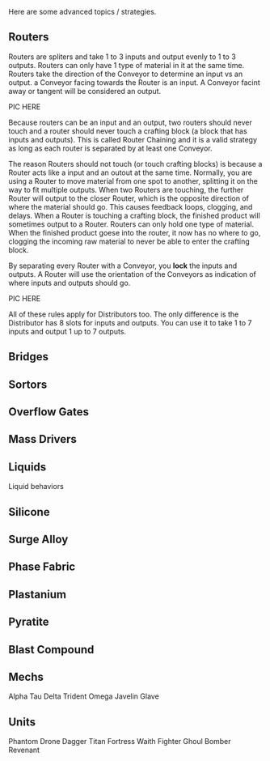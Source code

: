 Here are some advanced topics / strategies.

## Routers

Routers are spliters and take 1 to 3 inputs and output evenly to 1 to 3 outputs. 
Routers can only have 1 type of material in it at the same time.
Routers take the direction of the Conveyor to determine an input vs an output. a Conveyor facing towards the Router is an input. A Conveyor facint away or tangent will be considered an output. 

PIC HERE

Because routers can be an input and an output, two routers should never touch and a router should never touch a crafting block (a block that has inputs and outputs). This is called Router Chaining and it is a valid strategy as long as each router is separated by at least one Conveyor. 

The reason Routers should not touch (or touch crafting blocks) is because a Router acts like a input and an outout at the same time. Normally, you are using a Router to move material from one spot to another, splitting it on the way to fit multiple outputs. When two Routers are touching, the further Router will output to the closer Router, which is the opposite direction of where the material should go. This causes feedback loops, clogging, and delays. 
When a Router is touching a crafting block, the finished product will sometimes output to a Router. Routers can only hold one type of material. When the finished product goese into the router, it now has no where to go, clogging the incoming raw material to never be able to enter the crafting block.

By separating every Router with a Conveyor, you **lock** the inputs and outputs. A Router will use the orientation of the Conveyors as indication of where inputs and outputs should go. 

PIC HERE

All of these rules apply for Distributors too. The only difference is the Distributor has 8 slots for inputs and outputs. You can use it to take 1 to 7 inputs and output 1 up to 7 outputs. 

## Bridges

## Sortors

## Overflow Gates

## Mass Drivers


## Liquids
Liquid behaviors


## Silicone

## Surge Alloy

## Phase Fabric

## Plastanium

## Pyratite

## Blast Compound

## Mechs
Alpha
Tau
Delta
Trident
Omega
Javelin
Glave

## Units
Phantom Drone
Dagger
Titan
Fortress
Waith Fighter
Ghoul Bomber
Revenant

